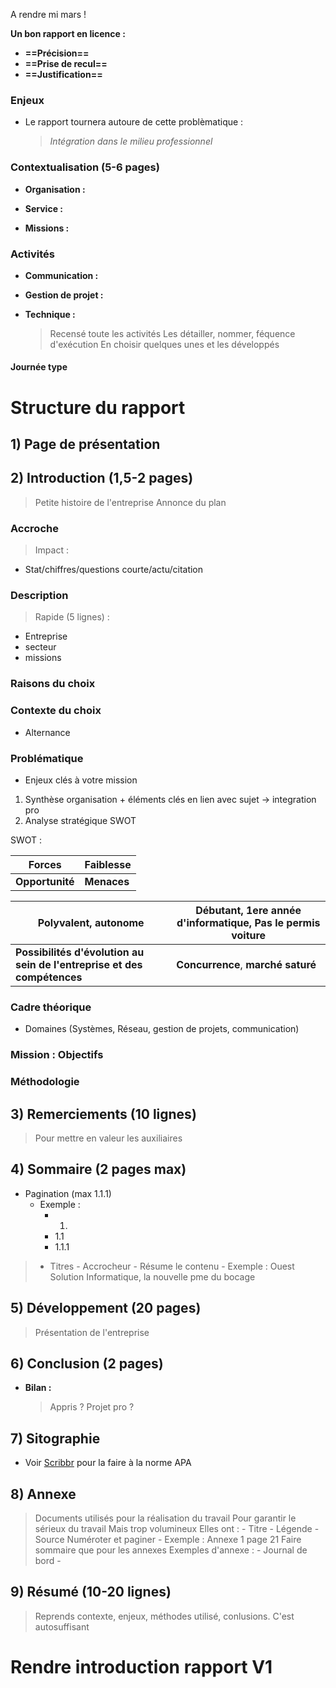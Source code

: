 
A rendre mi mars !

**Un bon rapport en licence :**

- **==Précision==**
- **==Prise de recul==**
- **==Justification==**


### Enjeux

- Le rapport tournera autoure de cette problèmatique : 
	>*Intégration dans le milieu professionnel* 

### Contextualisation (5-6 pages)

- **Organisation :**

- **Service :**

- **Missions :**


### Activités


- **Communication :**


- **Gestion de projet :**


- **Technique :**
	>Recensé toute les activités
	>	Les détailler, nommer, féquence d'exécution
	>En choisir quelques unes et les développés 

#### Journée type


# Structure du rapport

## 1) Page de présentation

## 2) Introduction (1,5-2 pages)

>Petite histoire de l'entreprise
>Annonce du plan

### Accroche

>Impact : 
- Stat/chiffres/questions courte/actu/citation

### Description

>Rapide (5 lignes) :
- Entreprise
- secteur
- missions

### Raisons du choix


### Contexte du choix 

- Alternance

### Problématique

- Enjeux clés à votre mission
1) Synthèse organisation + éléments clés en lien avec sujet -> integration pro
2) Analyse stratégique SWOT

SWOT :

|Forces | Faiblesse |
|--------|-----------|
|**Opportunité** | **Menaces** |

|Polyvalent, autonome | Débutant, 1ere année d'informatique, Pas le permis voiture |
|--------|-----------|
|**Possibilités d'évolution au sein de l'entreprise et des compétences** | **Concurrence**, **marché saturé** |


### Cadre théorique

- Domaines (Systèmes, Réseau, gestion de projets, communication)

### Mission : Objectifs


### Méthodologie



## 3) Remerciements (10 lignes)

>Pour mettre en valeur les auxiliaires

## 4) Sommaire (2 pages max)

- Pagination (max 1.1.1)
	- Exemple : 
		- 1.
		- 1.1
		- 1.1.1

>- Titres
		- Accrocheur
		- Résume le contenu
		- Exemple : Ouest Solution Informatique, la nouvelle pme du bocage

## 5) Développement (20 pages)

>Présentation de l'entreprise

## 6) Conclusion (2 pages)

- **Bilan :**
	>Appris ?
	>Projet pro ?

## 7) Sitographie

- Voir [Scribbr](https://www.scribbr.fr/) pour la faire à la norme APA

## 8) Annexe

>Documents utilisés pour la réalisation du travail
>Pour garantir le sérieux du travail
>Mais trop volumineux 
>Elles ont :
	- Titre
	- Légende
	- Source
>Numéroter et paginer 
	- Exemple : Annexe 1 page 21
>Faire sommaire que pour les annexes
>Exemples d'annexe :
	- Journal de bord
	- 

## 9) Résumé (10-20 lignes)

>Reprends contexte, enjeux, méthodes utilisé, conlusions.
>C'est autosuffisant







# Rendre introduction rapport V1